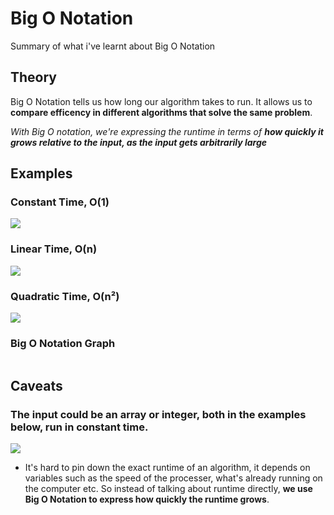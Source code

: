 # Big O Notation

Summary of what i've learnt about Big O Notation

## Theory

Big O Notation tells us how long our algorithm takes to run. It allows us to **compare efficency in different algorithms that solve the same problem**.

<i>With Big O notation, we're expressing the runtime in terms of <b>how quickly it grows relative to the input, as the input gets arbitrarily large</b></i>

## Examples

### Constant Time, O(1)
![](https://github.com/BenSheridanEdwards/Big_O_Notation/blob/master/media/BigONotation-ConstantTimeExample.png)


### Linear Time, O(n)
![](https://github.com/BenSheridanEdwards/Big_O_Notation/blob/master/media/BigONotation-LinearTimeExample.png)


### Quadratic Time, O(n²)
![](https://github.com/BenSheridanEdwards/Big_O_Notation/blob/master/media/BigONotation-QuadraticTimeExample.png)

### Big O Notation Graph

![]()

## Caveats

### The input could be an array or integer, both in the examples below, run in constant time.
![](https://github.com/BenSheridanEdwards/Big_O_Notation/blob/master/media/BigONotation-ConstantTimeExample-InputCaveat.png)

- It's hard to pin down the exact runtime of an algorithm, it depends on variables such as the speed of the processer, what's already running on the computer etc. So instead of talking about runtime directly, **we use Big O Notation to express how quickly the runtime grows**. 
